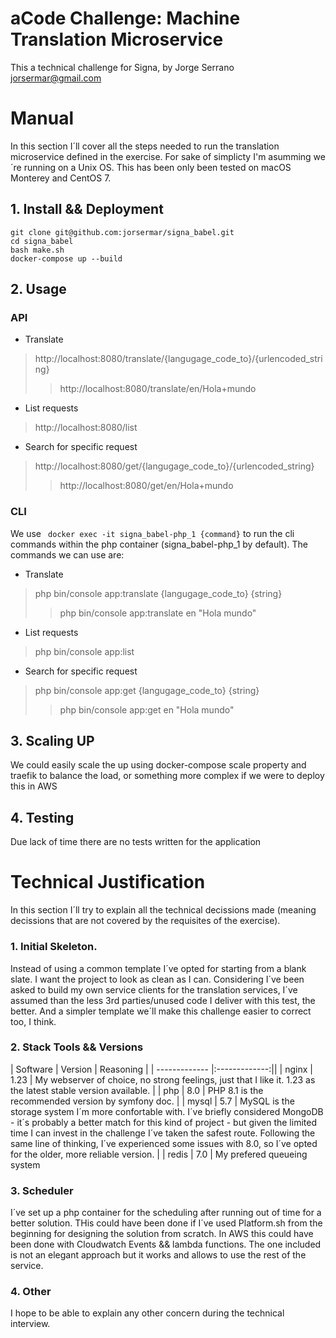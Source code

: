 aCode Challenge: Machine Translation Microservice
=================================================
This a technical challenge for Signa, by Jorge Serrano <jorsermar@gmail.com>

# Manual
In this section I´ll cover all the steps needed to run the translation microservice defined in the exercise. For sake of simplicty I'm asumming we´re
running on a Unix OS. This has been only been tested on macOS Monterey and CentOS 7.

## 1. Install && Deployment
```
git clone git@github.com:jorsermar/signa_babel.git
cd signa_babel
bash make.sh
docker-compose up --build
```

## 2. Usage
### API
- Translate 
> http://localhost:8080/translate/{langugage_code_to}/{urlencoded_string} 
>> http://localhost:8080/translate/en/Hola+mundo

- List requests
> http://localhost:8080/list

- Search for specific request
> http://localhost:8080/get/{langugage_code_to}/{urlencoded_string} 
>> http://localhost:8080/get/en/Hola+mundo

### CLI
We use ``` docker exec -it signa_babel-php_1 {command}``` to run the cli commands within the php container (signa_babel-php_1 by default). The commands we can use are:

- Translate 
> php bin/console app:translate {langugage_code_to} {string} 
>> php bin/console app:translate en "Hola mundo"

- List requests
> php bin/console app:list

- Search for specific request
> php bin/console app:get {langugage_code_to} {string} 
>> php bin/console app:get en "Hola mundo"


## 3. Scaling UP
We could easily scale the up using docker-compose scale property and traefik to balance the load, or something more complex if we were to deploy this in AWS

## 4. Testing
Due lack of time there are no tests written for the application

# Technical Justification
In this section I´ll try to explain all the technical decissions made (meaning decissions that are not covered by the requisites of the exercise).
### 1. Initial Skeleton. 
Instead of using a common template I´ve opted for starting from a blank slate. I want the project to look as clean as I can. Considering I´ve been asked to build my own service clients for the translation services, I´ve assumed than the less 3rd parties/unused code I deliver with this test, the better. And a simpler template we´ll make this challenge easier to correct too, I think.


### 2. Stack Tools && Versions


| Software  | Version | Reasoning |
| ------------- |:-------------:||
| nginx      | 1.23     | My webserver of choice, no strong feelings, just that I like it. 1.23 as the latest stable version available. |
| php      | 8.0     | PHP 8.1 is the recommended version by symfony doc. |
| mysql      | 5.7     | MySQL is the storage system I´m more confortable with. I´ve briefly considered MongoDB - it´s probably a better match for this kind of project - but given the limited time I can invest in the challenge I´ve taken the safest route. Following the same line of thinking, I´ve experienced some issues with 8.0, so I´ve opted for the older, more reliable version. |
| redis      | 7.0     | My prefered queueing system

### 3. Scheduler
I´ve set up a php container for the scheduling after running out of time for a better solution. THis could have been done if I´ve used Platform.sh from the beginning for designing the solution from scratch. In AWS this could have been done with Cloudwatch Events && lambda functions. The one included is not an elegant approach but it works and allows to use the rest of the service.

### 4. Other
I hope to be able to explain any other concern during the technical interview.


